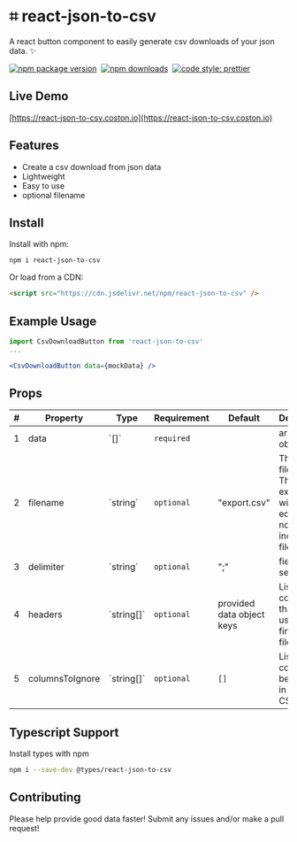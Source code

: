 # ⌗ react-json-to-csv

A react button component to easily generate csv downloads of your json data. ✨

[![npm package version](https://badge.fury.io/js/react-json-to-csv.svg)](https://www.npmjs.com/package/react-json-to-csv)&nbsp;
[![npm downloads](https://img.shields.io/npm/dm/react-json-to-csv.svg)](https://www.npmjs.com/package/react-json-to-csv)&nbsp;
[![code style: prettier](https://img.shields.io/badge/code_style-prettier-ff69b4.svg)](https://prettier.io)

## Live Demo

[https://react-json-to-csv.coston.io](https://react-json-to-csv.coston.io)

## Features

- Create a csv download from json data
- Lightweight
- Easy to use
- optional filename

## Install

Install with npm:

```sh
npm i react-json-to-csv
```

Or load from a CDN:

```html
<script src="https://cdn.jsdelivr.net/npm/react-json-to-csv" />
```

## Example Usage

```jsx
import CsvDownloadButton from 'react-json-to-csv'
...

<CsvDownloadButton data={mockData} />
```

## Props


| #   | Property    | Type       | Requirement | Default                   | Description                                                                   |
| --- | ----------- | ---------- | ----------- | ------------------------- | ----------------------------------------------------------------------------- |
| 1   | data        | \`[]\`     | `required`  |                           | array of objects                                                              |
| 2   | filename    | \`string\` | `optional`  | "export.csv"              | The filename. The \`.csv\` extention will be edded if not included in file name |
| 3   | delimiter   | \`string\` | `optional`  | ";"                       | fields separator                                                              |
| 4   | headers     | \`string[]\` | `optional`  | provided data object keys | List of columns that will be used in the final CSV file.                      |
| 5   | columnsToIgnore | \`string[]\` | `optional` | `[]`                      | List of columns to be ignored in the final CSV file.                          |

## Typescript Support

Install types with npm

```sh
npm i --save-dev @types/react-json-to-csv
```

## Contributing

Please help provide good data faster! Submit any issues and/or make a pull request!
